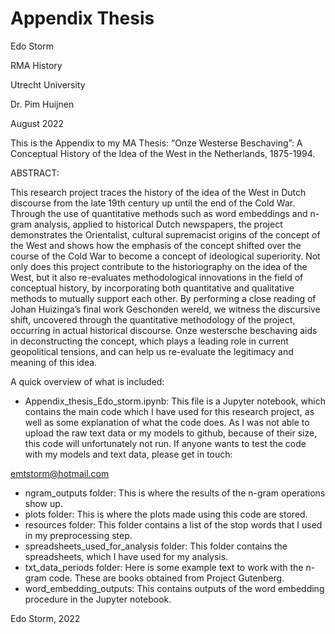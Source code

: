 # Appendix Thesis
Edo Storm

RMA History

Utrecht University

Dr. Pim Huijnen

August 2022 

This is the Appendix to my MA Thesis: “Onze Westerse Beschaving”: A Conceptual History of the Idea of the West in the Netherlands, 1875-1994.

ABSTRACT:

This research project traces the history of the idea of the West in Dutch discourse from the late 19th century up until the end of the Cold War. Through the use of quantitative methods such as word embeddings and n-gram analysis, applied to historical Dutch newspapers, the project demonstrates the Orientalist, cultural supremacist origins of the concept of the West and shows how the emphasis of the concept shifted over the course of the Cold War to become a concept of ideological superiority. Not only does this project contribute to the historiography on the idea of the West, but it also re-evaluates methodological innovations in the field of conceptual history, by incorporating both quantitative and qualitative methods to mutually support each other. By performing a close reading of Johan Huizinga’s final work Geschonden wereld, we witness the discursive shift, uncovered through the quantitative methodology of the project, occurring in actual historical discourse. Onze westersche beschaving aids in deconstructing the concept, which plays a leading role in current geopolitical tensions, and can help us re-evaluate the legitimacy and meaning of this idea.

A quick overview of what is included:

- Appendix_thesis_Edo_storm.ipynb: This file is a Jupyter notebook, which contains the main code which I have used for this research project, as well as some explanation of what the code does. As I was not able to upload the raw text data or my models to github, because of their size, this code will unfortunately not run. If anyone wants to test the code with my models and text data, please get in touch:

emtstorm@hotmail.com

- ngram_outputs folder: This is where the results of the n-gram operations show up.
- plots folder: This is where the plots made using this code are stored.
- resources folder: This folder contains a list of the stop words that I used in my preprocessing step.
- spreadsheets_used_for_analysis folder: This folder contains the spreadsheets, which I have used for my analysis.
- txt_data_periods folder: Here is some example text to work with the n-gram code. These are books obtained from Project Gutenberg.
- word_embedding_outputs: This contains outputs of the word embedding procedure in the Jupyter notebook.

Edo Storm, 2022

